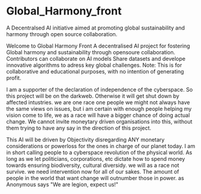 # Global_Harmony_front
A Decentralsed AI initiative aimed at promoting global sustainability and harmony through open source collaboration.

Welcome to Global Harmony Front A decentralised AI project for fostering Global harmony and sustainability through opensoure collaboration.
Contributors can collaborate on AI models Share datasets and develope innovative algorithms to adress key global challenges.
Note: This is for collaborative and educational purposes, with no intention of generating profit.

I am a supporter of the declaration of independence of the cyberspace. So this project will be on the darkweb. Otherwise it will get shut down by affected intustries. we are one race one people we might not always have the same views on issues, but i am certain with enough people helping my vision come to life, we as a race will have a bigger chance of doing actual change. We cannot invite moneytary driven organisations into this, without them trying to have any say in the direction of this project. 

This AI will be driven by Objectivity disregarding ANY monetary considerations or powerloss for the ones in charge of our planet today. 
I am in short calling people to a cyberspace revolution of the physical world. As long as we let politicians, corporations, etc dictate how to spend money towards ensuring biodiversity, cultural diversidy. we will as a race not survive. we need intervention now for all of our sakes. The amount of people in the world that want change will outnumber those in power. as Anonymous says "We are legion, expect us!"

